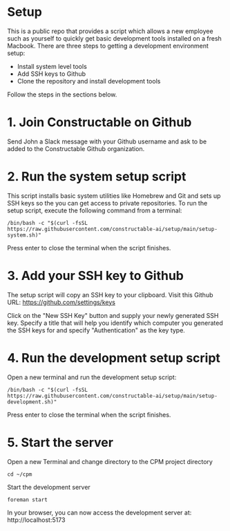 # Setup

This is a public repo that provides a script which allows a new employee such as yourself to quickly
get basic development tools installed on a fresh Macbook. There are three steps to getting a
development environment setup:

* Install system level tools
* Add SSH keys to Github
* Clone the repository and install development tools

Follow the steps in the sections below.

# 1. Join Constructable on Github

Send John a Slack message with your Github username and ask to be added to the Constructable Github
organization.

# 2. Run the system setup script

This script installs basic system utilities like Homebrew and Git and sets up SSH keys so the you
can get access to private repositories. To run the setup script, execute the following command from
a terminal:

```shell
/bin/bash -c "$(curl -fsSL https://raw.githubusercontent.com/constructable-ai/setup/main/setup-system.sh)"
```

Press enter to close the terminal when the script finishes.

# 3. Add your SSH key to Github

The setup script will copy an SSH key to your clipboard. Visit this Github URL:
https://github.com/settings/keys

Click on the "New SSH Key" button and supply your newly generated SSH key. Specify a title that will help you
identify which computer you generated the SSH keys for and specify "Authentication" as the key type.

# 4. Run the development setup script

Open a new terminal and run the development setup script:

```shell
/bin/bash -c "$(curl -fsSL https://raw.githubusercontent.com/constructable-ai/setup/main/setup-development.sh)"
```

Press enter to close the terminal when the script finishes.

# 5. Start the server

Open a new Terminal and change directory to the CPM project directory

```shell
cd ~/cpm
```

Start the development server

```shell
foreman start
```

In your browser, you can now access the development server at:
http://localhost:5173
